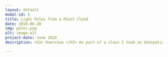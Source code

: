 ```yaml
---
layout: default
modal-id: 5
title: Light Poles from a Point Cloud
date: 2019-06-20
img: poles.png
alt: image-alt
project-date: June 2019
description: <h2> Overview </h2> As part of a class I took on Geospatial Vision and Visualisation, me and my project team undertook a project focused on object detection from point cloud data. Specifically, we were looking to isolate light poles from point cloud data taken from a lidar of a general "street scene". <br>More information about this project can found on <a href=https://github.com/robo-jordo/Geospatial_vision_-_visualization/tree/master/Project target="_blank">this</a> github page in great detail including, code, point cloud data (both raw and refined), results as well as a <a href=img/Presentation_Slides.pdf target="_blank">presentation</a> on our approach to the problem.<br><br><h2>Methodology</h2> <ul><li>The open source Python library called Open3D was used to create point cloud objects as well as implementing segmentation and filtering.</li><li>The raw point cloud data was converted from  latitude-longitude-altitude (LLA)coordinates to cartesian (XYZ) coordinates.</li><li>The data was then filtered to find the pole. Explained more under "Algorithms" below.</li><li>The Python library Sklearn was used for the machine learning techniques applied.</li></ul> <br><h2> Algorithms</h2> <h3>Data Preprocessing</h3> As mentioned above, the first step of preprocessing is to have the data converted from LLA coordinates to XYZ coordinates. This allows for the data to be processed as and viewed as a 3D point cloud<span>&#58;<p align="center"> <img src="img/portfolio/3D_point_cloud_all.png" width="450"> </p> Next, the data is downsampled so as to reduce the amount of processing required. This is done by first applying a voxel grid filter which takes a spatial average of the data points within the given sized voxel (3D box). After that, a further filter is applied by removing the statiscal outliers left in the point cloud. This reduced the number of points to process from 1292208 to 39630 while the data remains accurate. The downsampled cloud is shown below<span>&#58;<p align="center"> <img src="img/portfolio/3D_point_cloud_downsampled.png" width="450"> </p> <h3>Finding the poles</h3> With the downsampled data, the next step is to distinguish which points belong to a pole and those that do not. A technique called <b>PLANAR FILTERING</b> was used. This process can be summarized as follows, points in the cloud are snapped to a grid. For each set of points that lie on a vertex of two dimensions - in this case the X-Y plane - the variation in the third dimension - Z axis - could be used to filter data points. This way points that vary in the z axis (above a certain height threshold) can be used to single out the poles. <br><br> The next step necessary to isolate the light poles is <b>CLUSTERING.</b> The initial clustering was done using k-means clustering. This clustering was done based on x and y coordinates. This k-means clustering is accompanied by a method known as the <a href=https://en.wikipedia.org/wiki/Elbow_method_(clustering) target="_blank">elbow method.</a> This was used to determine the number of clusters (poles) in the cloud.<br><br><h2> Result </h2> The picture below shows the resulting image after all the processing is done. It clearly only shows the light poles in the cloud. <p align="center"> <img src="img/portfolio/poles.png" width="450"> </p>

---
```


